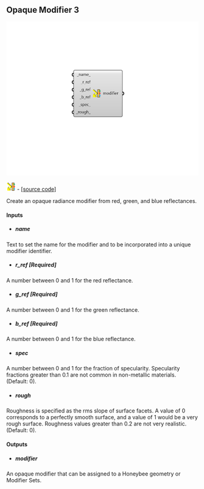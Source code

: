 ## Opaque Modifier 3

![](../../images/components/Opaque_Modifier_3.png)

![](../../images/icons/Opaque_Modifier_3.png) - [[source code]](https://github.com/ladybug-tools/honeybee-grasshopper-radiance/blob/master/honeybee_grasshopper_radiance/src//HB%20Opaque%20Modifier%203.py)


Create an opaque radiance modifier from red, green, and blue reflectances. 



#### Inputs
* ##### name 
Text to set the name for the modifier and to be incorporated into a unique modifier identifier. 
* ##### r_ref [Required]
A number between 0 and 1 for the red reflectance. 
* ##### g_ref [Required]
A number between 0 and 1 for the green reflectance. 
* ##### b_ref [Required]
A number between 0 and 1 for the blue reflectance. 
* ##### spec 
A number between 0 and 1 for the fraction of specularity. Specularity fractions greater than 0.1 are not common in non-metallic materials. (Default: 0). 
* ##### rough 
Roughness is specified as the rms slope of surface facets. A value of 0 corresponds to a perfectly smooth surface, and a value of 1 would be a very rough surface. Roughness values greater than 0.2 are not very realistic. (Default: 0). 

#### Outputs
* ##### modifier
An opaque modifier that can be assigned to a Honeybee geometry or Modifier Sets. 
